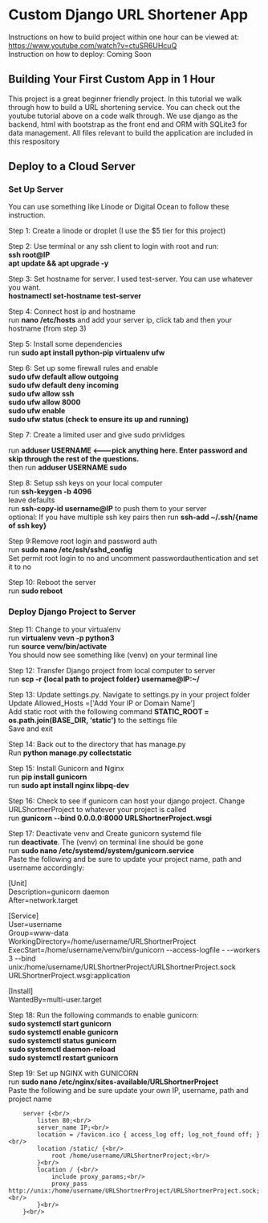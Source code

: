 # Custom Django URL Shortener App
Instructions on how to build project within one hour can be viewed at: https://www.youtube.com/watch?v=ctuSR6UHcuQ
<br/>Instruction on how to deploy: Coming Soon

## Building Your First Custom App in 1 Hour

This project is a great beginner friendly project. In this tutorial we walk through how to build a URL shortening service. You can check out the youtube tutorial above on a code walk through. We use django as the backend, html with bootstrap as the front end and ORM with SQLite3 for data management. All files relevant to build the application are included in this respository

## Deploy to a Cloud Server

### Set Up Server

You can use something like Linode or Digital Ocean to follow these instruction.

Step 1: Create a linode or droplet (I use the $5 tier for this project)

Step 2: Use terminal or any ssh client to login with root and run:<br/>
<b>ssh root@IP</b><br/><b>apt update && apt upgrade -y</b>

Step 3: Set hostname for server. I used test-server. You can use whatever you want.
<br/><b>hostnamectl set-hostname test-server</b>

Step 4: Connect host ip and hostname
<br/>run <b>nano /etc/hosts</b> and add your server ip, click tab and then your hostname (from step 3)

Step 5: Install some dependencies
<br/>run <b>sudo apt install python-pip virtualenv ufw</b>

Step 6: Set up some firewall rules and enable<br/>
<b>
sudo ufw default allow outgoing<br/>
sudo ufw default deny incoming<br/>
sudo ufw allow ssh<br/>
sudo ufw allow 8000<br/>
sudo ufw enable<br/>
sudo ufw status (check to ensure its up and running)</b><br/>

Step 7: Create a limited user and give sudo privlidges<br/>

run <b> adduser USERNAME <---pick anything here. Enter password and skip through the rest of the questions.</b><br/>
then run <b> adduser USERNAME sudo</b>

Step 8: Setup ssh keys on your local computer<br/>
run <b>ssh-keygen -b 4096</b><br/> leave defaults<br/>
run <b>ssh-copy-id username@IP</b> to push them to your server<br/>
optional: If you have multiple ssh key pairs then run <b>ssh-add ~/.ssh/{name of ssh key}</b>

Step 9:Remove root login and password auth<br/>
run <b>sudo nano /etc/ssh/sshd_config</b><br/>
Set permit root login to no and uncomment passwordauthentication and set it to no<br/>

Step 10: Reboot the server<br/>
run <b>sudo reboot</b>

### Deploy Django Project to Server

Step 11: Change to your virtualenv<br/>
run <b>virtualenv vevn -p python3</b><br/>
run <b>source venv/bin/activate</b><br/>
You should now see something like (venv) on your terminal line

Step 12: Transfer Django project from local computer to server<br/>
run <b>scp -r {local path to project folder}  username@IP:~/</b>

Step 13: Update settings.py. Navigate to settings.py in your project folder <br/>
Update Allowed_Hosts =['Add Your IP or Domain Name']<br/>
Add static root with the following command <b>STATIC_ROOT = os.path.join(BASE_DIR, ‘static')</b> to the settings file<br/>
Save and exit

Step 14: Back out to the directory that has manage.py<br/>
Run <b>python manage.py collectstatic</b>

Step 15: Install Gunicorn and Nginx<br/>
run <b> pip install gunicorn</b><br/>
run <b> sudo apt install nginx libpq-dev</b>

Step 16: Check to see if gunicorn can host your django project. Change URLShortnerProject to whatever your project is called<br/>
run <b>gunicorn --bind 0.0.0.0:8000 URLShortnerProject.wsgi</b>

Step 17: Deactivate venv and Create gunicorn systemd file<br/>
run <b>deactivate</b>. The (venv) on terminal line should be gone<br/>
run <b> sudo nano /etc/systemd/system/gunicorn.service</b><br/>
Paste the following and be sure to update your project name, path and username accordingly:<br/>

[Unit]<br/>
Description=gunicorn daemon<br/>
After=network.target<br/>

[Service]<br/>
User=username<br/>
Group=www-data<br/>
WorkingDirectory=/home/username/URLShortnerProject<br/>
ExecStart=/home/username/venv/bin/gunicorn --access-logfile - --workers 3 --bind unix:/home/username/URLShortnerProject/URLShortnerProject.sock URLShortnerProject.wsgi:application<br/>

[Install]<br/>
WantedBy=multi-user.target<br/>

Step 18: Run the following commands to enable gunicorn:<br/>
<b>sudo systemctl start gunicorn<br/>
sudo systemctl enable gunicorn<br/>
sudo systemctl status gunicorn<br/>
sudo systemctl daemon-reload<br/>
sudo systemctl restart gunicorn</b><br/>

Step 19: Set up NGINX with GUNICORN<br/>
run <b>sudo nano /etc/nginx/sites-available/URLShortnerProject</b><br/>
Paste the following and be sure update your own IP, username, path and project name<br/>

```
    server {<br/>
        listen 80;<br/>
        server_name IP;<br/>
        location = /favicon.ico { access_log off; log_not_found off; }<br/>
        location /static/ {<br/>
            root /home/username/URLShortnerProject;<br/>
        }<br/>
        location / {<br/>
            include proxy_params;<br/>
            proxy_pass http://unix:/home/username/URLShortnerProject/URLShortnerProject.sock;<br/>
        }<br/>
    }<br/>
```

